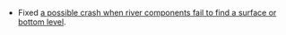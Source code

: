 - Fixed [a possible crash when river components fail to find a surface or bottom level](https://github.com/delvr/Streams/issues/47).
